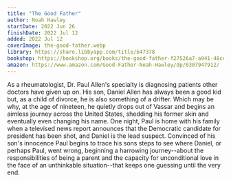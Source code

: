 ```yaml
---
title: "The Good Father"
author: Noah Hawley
startDate: 2022 Jun 26
finishDate: 2022 Jul 12
added: 2022 Jul 12
coverImage: the-good-father.webp
library: https://share.libbyapp.com/title/647378
bookshop: https://bookshop.org/books/the-good-father-f27526a7-a941-48ce-a8a0-5d9e14946760/9780307947918
amazon: https://www.amazon.com/Good-Father-Noah-Hawley/dp/0307947912/
---
```


As a rheumatologist, Dr. Paul Allen's specialty is diagnosing patients other doctors have given up on. His son, Daniel Allen has always been a good kid but, as a child of divorce, he is also something of a drifter. Which may be why, at the age of nineteen, he quietly drops out of Vassar and begins an aimless journey across the United States, shedding his former skin and eventually even changing his name. One night, Paul is home with his family when a televised news report announces that the Democratic candidate for president has been shot, and Daniel is the lead suspect. Convinced of his son's innocence Paul begins to trace his sons steps to see where Daniel, or perhaps Paul, went wrong, beginning a harrowing journey--about the responsibilities of being a parent and the capacity for unconditional love in the face of an unthinkable situation--that keeps one guessing until the very end.  
